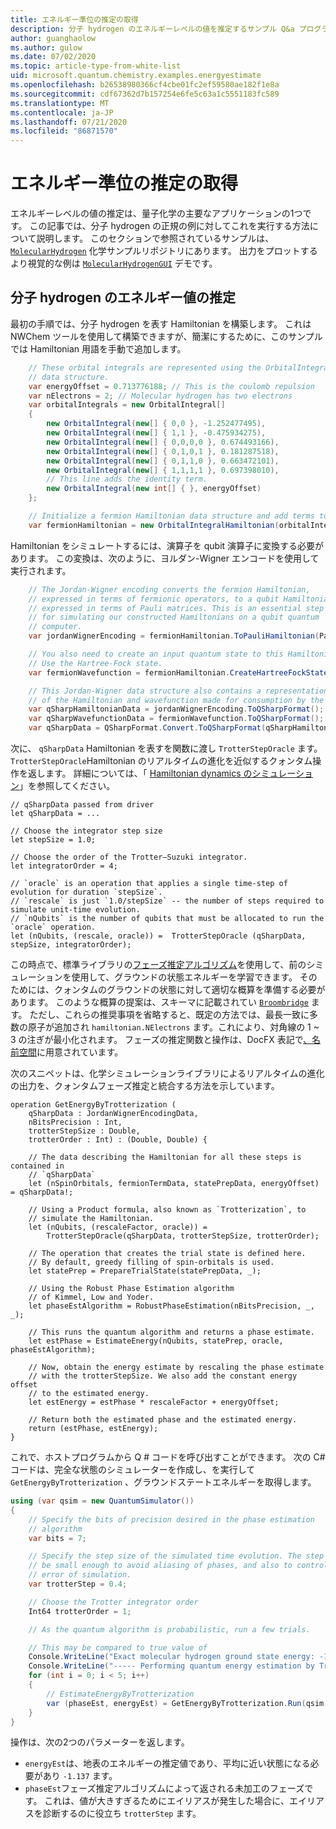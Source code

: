 ```yaml
---
title: エネルギー準位の推定の取得
description: 分子 hydrogen のエネルギーレベルの値を推定するサンプル Q&a プログラムについて説明します。
author: guanghaolow
ms.author: gulow
ms.date: 07/02/2020
ms.topic: article-type-from-white-list
uid: microsoft.quantum.chemistry.examples.energyestimate
ms.openlocfilehash: b26538980366cf4cbe01fc2ef59580ae182f1e8a
ms.sourcegitcommit: cdf67362d7b157254e6fe5c63a1c5551183fc589
ms.translationtype: MT
ms.contentlocale: ja-JP
ms.lasthandoff: 07/21/2020
ms.locfileid: "86871570"
---
```

# <a name="obtaining-energy-level-estimates"></a>エネルギー準位の推定の取得
エネルギーレベルの値の推定は、量子化学の主要なアプリケーションの1つです。 この記事では、分子 hydrogen の正規の例に対してこれを実行する方法について説明します。 このセクションで参照されているサンプルは、 [`MolecularHydrogen`](https://github.com/microsoft/Quantum/tree/master/samples/chemistry/MolecularHydrogen) 化学サンプルリポジトリにあります。 出力をプロットするより視覚的な例は [`MolecularHydrogenGUI`](https://github.com/microsoft/Quantum/tree/master/samples/chemistry/MolecularHydrogenGUI) デモです。

## <a name="estimating-the-energy-values-of-molecular-hydrogen"></a>分子 hydrogen のエネルギー値の推定

最初の手順では、分子 hydrogen を表す Hamiltonian を構築します。 これは NWChem ツールを使用して構築できますが、簡潔にするために、このサンプルでは Hamiltonian 用語を手動で追加します。

```csharp
    // These orbital integrals are represented using the OrbitalIntegral
    // data structure.
    var energyOffset = 0.713776188; // This is the coulomb repulsion
    var nElectrons = 2; // Molecular hydrogen has two electrons
    var orbitalIntegrals = new OrbitalIntegral[]
    {
        new OrbitalIntegral(new[] { 0,0 }, -1.252477495),
        new OrbitalIntegral(new[] { 1,1 }, -0.475934275),
        new OrbitalIntegral(new[] { 0,0,0,0 }, 0.674493166),
        new OrbitalIntegral(new[] { 0,1,0,1 }, 0.181287518),
        new OrbitalIntegral(new[] { 0,1,1,0 }, 0.663472101),
        new OrbitalIntegral(new[] { 1,1,1,1 }, 0.697398010),
        // This line adds the identity term.
        new OrbitalIntegral(new int[] { }, energyOffset)
    };

    // Initialize a fermion Hamiltonian data structure and add terms to it.
    var fermionHamiltonian = new OrbitalIntegralHamiltonian(orbitalIntegrals).ToFermionHamiltonian();
```

Hamiltonian をシミュレートするには、演算子を qubit 演算子に変換する必要があります。 この変換は、次のように、ヨルダン-Wigner エンコードを使用して実行されます。

```csharp
    // The Jordan-Wigner encoding converts the fermion Hamiltonian, 
    // expressed in terms of fermionic operators, to a qubit Hamiltonian,
    // expressed in terms of Pauli matrices. This is an essential step
    // for simulating our constructed Hamiltonians on a qubit quantum
    // computer.
    var jordanWignerEncoding = fermionHamiltonian.ToPauliHamiltonian(Pauli.QubitEncoding.JordanWigner);

    // You also need to create an input quantum state to this Hamiltonian.
    // Use the Hartree-Fock state.
    var fermionWavefunction = fermionHamiltonian.CreateHartreeFockState(nElectrons);

    // This Jordan-Wigner data structure also contains a representation 
    // of the Hamiltonian and wavefunction made for consumption by the Q# operations.
    var qSharpHamiltonianData = jordanWignerEncoding.ToQSharpFormat();
    var qSharpWavefunctionData = fermionWavefunction.ToQSharpFormat();
    var qSharpData = QSharpFormat.Convert.ToQSharpFormat(qSharpHamiltonianData, qSharpWavefunctionData);
```

次に、 `qSharpData` Hamiltonian を表すを関数に渡し `TrotterStepOracle` ます。 `TrotterStepOracle`Hamiltonian のリアルタイムの進化を近似するクォンタム操作を返します。 詳細については、「 [Hamiltonian dynamics のシミュレーション](xref:microsoft.quantum.chemistry.concepts.simulationalgorithms)」を参照してください。

```qsharp
// qSharpData passed from driver
let qSharpData = ... 

// Choose the integrator step size
let stepSize = 1.0;

// Choose the order of the Trotter—Suzuki integrator.
let integratorOrder = 4;

// `oracle` is an operation that applies a single time-step of evolution for duration `stepSize`.
// `rescale` is just `1.0/stepSize` -- the number of steps required to simulate unit-time evolution.
// `nQubits` is the number of qubits that must be allocated to run the `oracle` operation.
let (nQubits, (rescale, oracle)) =  TrotterStepOracle (qSharpData, stepSize, integratorOrder);
```

この時点で、標準ライブラリの[フェーズ推定アルゴリズム](xref:microsoft.quantum.libraries.characterization)を使用して、前のシミュレーションを使用して、グラウンドの状態エネルギーを学習できます。 そのためには、クォンタムのグラウンドの状態に対して適切な概算を準備する必要があります。 このような概算の提案は、スキーマに記載されてい [`Broombridge`](xref:microsoft.quantum.libraries.chemistry.schema.broombridge) ます。 ただし、これらの推奨事項を省略すると、既定の方法では、最長一致に多数の原子が追加され `hamiltonian.NElectrons` ます。これにより、対角線の 1 ~ 3 の注ぎが最小化されます。 フェーズの推定関数と操作は、DocFX 表記で[、名前空間](xref:microsoft.quantum.characterization)に用意されています。

次のスニペットは、化学シミュレーションライブラリによるリアルタイムの進化の出力を、クォンタムフェーズ推定と統合する方法を示しています。

```qsharp
operation GetEnergyByTrotterization (
    qSharpData : JordanWignerEncodingData, 
    nBitsPrecision : Int, 
    trotterStepSize : Double, 
    trotterOrder : Int) : (Double, Double) {
    
    // The data describing the Hamiltonian for all these steps is contained in
    // `qSharpData`
    let (nSpinOrbitals, fermionTermData, statePrepData, energyOffset) = qSharpData!;
    
    // Using a Product formula, also known as `Trotterization`, to
    // simulate the Hamiltonian.
    let (nQubits, (rescaleFactor, oracle)) = 
        TrotterStepOracle(qSharpData, trotterStepSize, trotterOrder);
    
    // The operation that creates the trial state is defined here.
    // By default, greedy filling of spin-orbitals is used.
    let statePrep = PrepareTrialState(statePrepData, _);
    
    // Using the Robust Phase Estimation algorithm
    // of Kimmel, Low and Yoder.
    let phaseEstAlgorithm = RobustPhaseEstimation(nBitsPrecision, _, _);
    
    // This runs the quantum algorithm and returns a phase estimate.
    let estPhase = EstimateEnergy(nQubits, statePrep, oracle, phaseEstAlgorithm);
    
    // Now, obtain the energy estimate by rescaling the phase estimate
    // with the trotterStepSize. We also add the constant energy offset
    // to the estimated energy.
    let estEnergy = estPhase * rescaleFactor + energyOffset;
    
    // Return both the estimated phase and the estimated energy.
    return (estPhase, estEnergy);
}
```

これで、ホストプログラムから Q # コードを呼び出すことができます。 次の C# コードは、完全な状態のシミュレーターを作成し、を実行して `GetEnergyByTrotterization` 、グラウンドステートエネルギーを取得します。

```csharp
using (var qsim = new QuantumSimulator())
{
    // Specify the bits of precision desired in the phase estimation 
    // algorithm
    var bits = 7;

    // Specify the step size of the simulated time evolution. The step size needs to
    // be small enough to avoid aliasing of phases, and also to control the
    // error of simulation.
    var trotterStep = 0.4;

    // Choose the Trotter integrator order
    Int64 trotterOrder = 1;

    // As the quantum algorithm is probabilistic, run a few trials.

    // This may be compared to true value of
    Console.WriteLine("Exact molecular hydrogen ground state energy: -1.137260278.\n");
    Console.WriteLine("----- Performing quantum energy estimation by Trotter simulation algorithm");
    for (int i = 0; i < 5; i++)
    {
        // EstimateEnergyByTrotterization
        var (phaseEst, energyEst) = GetEnergyByTrotterization.Run(qsim, qSharpData, bits, trotterStep, trotterOrder).Result;
    }
}
```

操作は、次の2つのパラメーターを返します。 

- `energyEst`は、地表のエネルギーの推定値であり、平均に近い状態になる必要があり `-1.137` ます。 
- `phaseEst`フェーズ推定アルゴリズムによって返される未加工のフェーズです。 これは、値が大きすぎるためにエイリアスが発生した場合に、エイリアスを診断するのに役立ち `trotterStep` ます。
